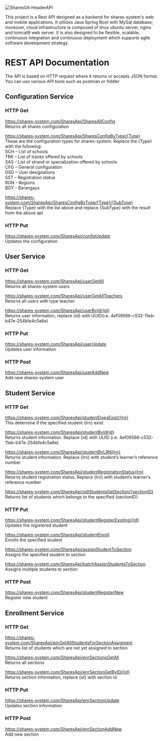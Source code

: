 ![SharesGit-HeaderAPI](https://user-images.githubusercontent.com/36359263/130906976-caa4ccb6-0f4f-4c28-8201-9f576b2fa2b7.png)

This project is a Rest API designed as a backend for shares-system's web and mobile applications. It utilizes Java Spring Boot with MySql database; moreover, cloud infrastructure is composed of linux ubuntu server, nginx and tomcat9 web server. It is also designed to be flexible, scalable, continuous integration and continuous deployment which supports agile software development strategy.

# REST API Documentation

The API is based on HTTP request where it returns or accepts JSON format. You can use various API tools such as postman or fiddler

## Configuration Service 

### HTTP Get

https://shares-system.com/SharesApi/SharesAllConfig  
Returns all shares configuration

https://shares-system.com/SharesApi/SharesConfigByType/{Type}  
These are the configuration types for shares-system. Replace the {Type} with the following:  
SCH – List of schools  
TRK – List of tracks offered by schools  
SAS – List of strand or specialization offered by schools  
CFG – General configuration  
DSG – User designations  
SST – Registration status  
RGN - Regions  
BGY - Barangays  

https://shares-system.com/SharesApi/SharesConfigByType/{Type}/{SubType}  
Replace {Type} with the list above and replace {SubType} with the result from the above api

### HTTP Put

https://shares-system.com/SharesApi/configUpdate  
Updates the configuration

## User Service

### HTTP Get

https://shares-system.com/SharesApi/userGetAll  
Returns all shares-system users

https://shares-system.com/SharesApi/userGetAllTeachers  
Returns all users with type teacher

https://shares-system.com/SharesApi/userById/{id}  
Returns user information, replace {id} with UUID(i.e. 4ef09566-c532-11eb-b47e-254bfe4c5a6e)

### HTTP Put 

https://shares-system.com/SharesApi/userUpdate  
Updates user information

### HTTP Post

https://shares-system.com/SharesApi/userAddNew  
Add new shares-system user

## Student Service

### HTTP Get

https://shares-system.com/SharesApi/studentDoesExist/{lrn}  
This determine if the specified student {lrn} exist

https://shares-system.com/SharesApi/studentById{id}  
Returns student information. Replace {id} with UUID (i.e. 4ef09566-c532-11eb-b47e-254bfe4c5a6e)

https://shares-system.com/SharesApi/studentByLRN{lrn}  
Returns student information. Replace {lrn} with student’s learner’s reference number

https://shares-system.com/SharesApi/studentRegistrationStatus{lrn}  
Returns student registration status. Replace {lrn} with student’s learner’s reference number  

https://shares-system.com/SharesApi/sdtStudentsGetSection/{sectionID}  
Returns list of students which belongs to the specified {sectionID}

### HTTP Put
https://shares-system.com/SharesApi/studentRegisterExisting/{id}  
Updates the registered student

https://shares-system.com/SharesApi/studentEnroll  
Enrolls the specified student

https://shares-system.com/SharesApi/assignStudentToSection  
Assigns the specified student to section

https://shares-system.com/SharesApi/batchAssignStudentsToSection  
Assigns multiple students to section

### HTTP Post
https://shares-system.com/SharesApi/studentRegisterNew  
Register new student

 

## Enrollment Service 

### HTTP Get
https://shares-system.com/SharesApi/enrGetAllStudentsForSectionAssigment  
Returns list of students which are not yet assigned to section

https://shares-system.com/SharesApi/enrSectionsGetAll  
Returns all sections

https://shares-system.com/SharesApi/enrSectionGetByID/{id}  
Returns section information, replace {id} with section id

 

### HTTP Put
https://shares-system.com/SharesApi/enrSectionUpdate  
Updates section information

 

### HTTP Post
https://shares-system.com/SharesApi/enrSectionAddNew  
Add new section
